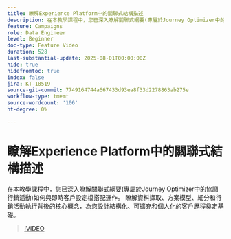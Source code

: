 ```yaml
---
title: 瞭解Experience Platform中的關聯式結構描述
description: 在本教學課程中，您已深入瞭解關聯式綱要(專屬於Journey Optimizer中的協調行銷活動)如何與即時客戶設定檔搭配運作。 瞭解資料擷取、方案模型、細分和行銷活動執行背後的核心概念，為您設計結構化、可擴充和個人化的客戶歷程奠定基礎。
feature: Campaigns
role: Data Engineer
level: Beginner
doc-type: Feature Video
duration: 528
last-substantial-update: 2025-08-01T00:00:00Z
hide: true
hidefromtoc: true
index: false
jira: KT-18519
source-git-commit: 7749164744a667433d93ea8f33d2278863ab275e
workflow-type: tm+mt
source-wordcount: '106'
ht-degree: 0%

---
```



# 瞭解Experience Platform中的關聯式結構描述

在本教學課程中，您已深入瞭解關聯式綱要(專屬於Journey Optimizer中的協調行銷活動)如何與即時客戶設定檔搭配運作。 瞭解資料擷取、方案模型、細分和行銷活動執行背後的核心概念，為您設計結構化、可擴充和個人化的客戶歷程奠定基礎。

>[!VIDEO](https://video.tv.adobe.com/v/3470225/?learn=on&enablevpops&captions=chi_hant)
